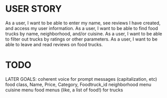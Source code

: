 # USER STORY

As a user, I want to be able to enter my name, see reviews I have created, and access my user information.
As a user, I want to be able to find food trucks by name, neighborhood, and/or cuisine.
As a user, I want to be able to filter out trucks by ratings or other parameters.
As a user, I want to be able to leave and read reviews on food trucks.


# TODO

LATER GOALS:
coherent voice for prompt messages (capitalization, etc)
food class, Name, Price, Category, Foodtruck_id
neighborhood menu
cuisine menu
food menus (like, a list of food!) for trucks
